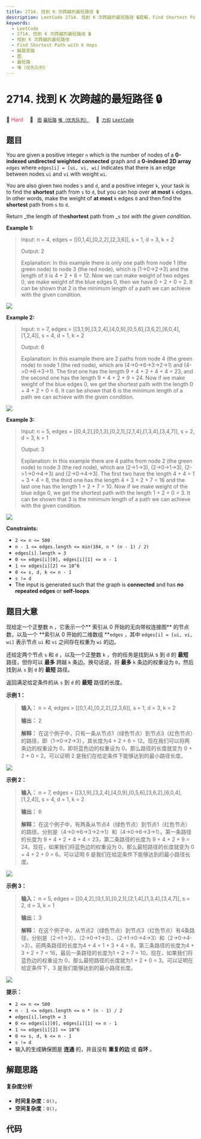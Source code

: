 ```yaml
---
title: 2714. 找到 K 次跨越的最短路径 🔒
description: LeetCode 2714. 找到 K 次跨越的最短路径 🔒题解，Find Shortest Path with K Hops，包含解题思路、复杂度分析以及完整的 JavaScript 代码实现。
keywords:
  - LeetCode
  - 2714. 找到 K 次跨越的最短路径 🔒
  - 找到 K 次跨越的最短路径
  - Find Shortest Path with K Hops
  - 解题思路
  - 图
  - 最短路
  - 堆（优先队列）
---
```


# 2714. 找到 K 次跨越的最短路径 🔒

🔴 <font color=#ff334b>Hard</font>&emsp; 🔖&ensp; [`图`](/tag/graph.md) [`最短路`](/tag/shortest-path.md) [`堆（优先队列）`](/tag/heap-priority-queue.md)&emsp; 🔗&ensp;[`力扣`](https://leetcode.cn/problems/find-shortest-path-with-k-hops) [`LeetCode`](https://leetcode.com/problems/find-shortest-path-with-k-hops)

## 题目

You are given a positive integer `n` which is the number of nodes of a
**0-indexed undirected weighted connected** graph and a **0-indexed** **2D
array** `edges` where `edges[i] = [ui, vi, wi]` indicates that there is an
edge between nodes `ui` and `vi` with weight `wi`.

You are also given two nodes `s` and `d`, and a positive integer `k`, your
task is to find the **shortest** path from `s` to `d`, but you can hop over
**at most** `k` edges. In other words, make the weight of **at most** `k`
edges `0` and then find the **shortest** path from `s` to `d`.

Return _the length of the**shortest** path from _`s` _to_`d` _with the given
condition_.



**Example 1:**

> Input: n = 4, edges = [[0,1,4],[0,2,2],[2,3,6]], s = 1, d = 3, k = 2
> 
> Output: 2
> 
> Explanation: In this example there is only one path from node 1 (the green node) to node 3 (the red node), which is (1->0->2->3) and the length of it is 4 + 2 + 6 = 12. Now we can make weight of two edges 0, we make weight of the blue edges 0, then we have 0 + 2 + 0 = 2. It can be shown that 2 is the minimum length of a path we can achieve with the given condition.
> 
> 

![](https://fastly.jsdelivr.net/gh/doocs/leetcode@main/solution/2700-2799/2714.Find%20Shortest%20Path%20with%20K%20Hops/images/1.jpg)

**Example 2:**

> Input: n = 7, edges = [[3,1,9],[3,2,4],[4,0,9],[0,5,6],[3,6,2],[6,0,4],[1,2,4]], s = 4, d = 1, k = 2
> 
> Output: 6
> 
> Explanation: In this example there are 2 paths from node 4 (the green node) to node 1 (the red node), which are (4->0->6->3->2->1) and (4->0->6->3->1). The first one has the length 9 + 4 + 2 + 4 + 4 = 23, and the second one has the length 9 + 4 + 2 + 9 = 24. Now if we make weight of the blue edges 0, we get the shortest path with the length 0 + 4 + 2 + 0 = 6. It can be shown that 6 is the minimum length of a path we can achieve with the given condition.
> 
> 

![](https://fastly.jsdelivr.net/gh/doocs/leetcode@main/solution/2700-2799/2714.Find%20Shortest%20Path%20with%20K%20Hops/images/2.jpg)

**Example 3:**

> Input: n = 5, edges = [[0,4,2],[0,1,3],[0,2,1],[2,1,4],[1,3,4],[3,4,7]], s = 2, d = 3, k = 1
> 
> Output: 3
> 
> Explanation: In this example there are 4 paths from node 2 (the green node) to node 3 (the red node), which are (2->1->3), (2->0->1->3), (2->1->0->4->3) and (2->0->4->3). The first two have the length 4 + 4 = 1 + 3 + 4 = 8, the third one has the length 4 + 3 + 2 + 7 = 16 and the last one has the length 1 + 2 + 7 = 10. Now if we make weight of the blue edge 0, we get the shortest path with the length 1 + 2 + 0 = 3. It can be shown that 3 is the minimum length of a path we can achieve with the given condition.
> 
> 

![](https://fastly.jsdelivr.net/gh/doocs/leetcode@main/solution/2700-2799/2714.Find%20Shortest%20Path%20with%20K%20Hops/images/3.jpg)



**Constraints:**

  * `2 <= n <= 500`
  * `n - 1 <= edges.length <= min(104, n * (n - 1) / 2)`
  * `edges[i].length = 3`
  * `0 <= edges[i][0], edges[i][1] <= n - 1`
  * `1 <= edges[i][2] <= 10^6`
  * `0 <= s, d, k <= n - 1`
  * `s != d`
  * The input is generated such that the graph is **connected** and has **no**  **repeated edges**  or **self-loops**


## 题目大意

现给定一个正整数 n ，它表示一个**  索引从 0 开始的无向带权连接图** 的节点数，以及一个 **索引从 0 开始的二维数组  **`edges`
，其中 `edges[i] = [ui, vi, wi]` 表示节点 `ui` 和 `vi` 之间存在权重为 `wi` 的边。

还给定两个节点 `s` 和 `d` ，以及一个正整数 `k` ，你的任务是找到从 s 到 d 的 **最短** 路径，但你可以 **最多** 跨越 `k`
条边。换句话说，将 **最多** `k` 条边的权重设为 `0`，然后找到从 `s` 到 `d` 的 **最短** 路径。

返回满足给定条件的从 `s` 到 `d` 的 **最短** 路径的长度。



**示例 1：**

> 
> 
> 
> 
> 
> **输入：** n = 4, edges = [[0,1,4],[0,2,2],[2,3,6]], s = 1, d = 3, k = 2
> 
> **输出：** 2
> 
> **解释：** 在这个例子中，只有一条从节点1（绿色节点）到节点3（红色节点）的路径，即（1->0->2->3），其长度为4 + 2 + 6 = 12。现在我们可以将两条边的权重设为 0，即将蓝色边的权重设为 0，那么路径的长度就变为 0 + 2 + 0 = 2。可以证明 2 是我们在给定条件下能够达到的最小路径长度。
> 
> 

![](https://fastly.jsdelivr.net/gh/doocs/leetcode@main/solution/2700-2799/2714.Find%20Shortest%20Path%20with%20K%20Hops/images/1.jpg)

**示例 2：**

> 
> 
> 
> 
> 
> **输入：** n = 7, edges = [[3,1,9],[3,2,4],[4,0,9],[0,5,6],[3,6,2],[6,0,4],[1,2,4]], s = 4, d = 1, k = 2
> 
> **输出：** 6
> 
> **解释：** 在这个例子中，有两条从节点4（绿色节点）到节点1（红色节点）的路径，分别是（4->0->6->3->2->1）和（4->0->6->3->1）。第一条路径的长度为 9 + 4 + 2 + 4 + 4 = 23，第二条路径的长度为 9 + 4 + 2 + 9 = 24。现在，如果我们将蓝色边的权重设为 0，那么最短路径的长度就变为 0 + 4 + 2 + 0 = 6。可以证明 6 是我们在给定条件下能够达到的最小路径长度。
> 
> 

![](https://fastly.jsdelivr.net/gh/doocs/leetcode@main/solution/2700-2799/2714.Find%20Shortest%20Path%20with%20K%20Hops/images/2.jpg)

**示例 3：**

> 
> 
> 
> 
> 
> **输入：** n = 5, edges = [[0,4,2],[0,1,3],[0,2,1],[2,1,4],[1,3,4],[3,4,7]], s = 2, d = 3, k = 1
> 
> **输出：** 3
> 
> **解释：** 在这个例子中，从节点2（绿色节点）到节点3（红色节点）有4条路径，分别是（2->1->3）、（2->0->1->3）、（2->1->0->4->3）和（2->0->4->3）。前两条路径的长度为4 + 4 = 1 + 3 + 4 = 8，第三条路径的长度为4 + 3 + 2 + 7 = 16，最后一条路径的长度为1 + 2 + 7 = 10。现在，如果我们将蓝色边的权重设为 0，那么最短路径的长度就为1 + 2 + 0 = 3。可以证明在给定条件下，3 是我们能够达到的最小路径长度。
> 
> 

![](https://fastly.jsdelivr.net/gh/doocs/leetcode@main/solution/2700-2799/2714.Find%20Shortest%20Path%20with%20K%20Hops/images/3.jpg)



**提示：**

  * `2 <= n <= 500`
  * `n - 1 <= edges.length <= n * (n - 1) / 2`
  * `edges[i].length = 3`
  * `0 <= edges[i][0], edges[i][1] <= n - 1`
  * `1 <= edges[i][2] <= 10^6`
  * `0 <= s, d, k <= n - 1`
  * `s != d`
  * 输入的生成确保图是 **连通** 的，并且没有 **重复的边** 或 **自环** 。


## 解题思路

#### 复杂度分析

- **时间复杂度**：`O()`，
- **空间复杂度**：`O()`，

## 代码

```javascript

```